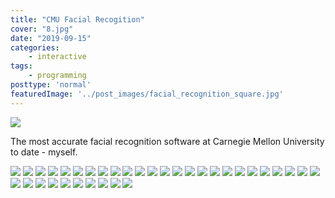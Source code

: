 ```yaml
---
title: "CMU Facial Recogition"
cover: "8.jpg"
date: "2019-09-15"
categories:
    - interactive
tags:
    - programming
posttype: 'normal'
featuredImage: '../post_images/facial_recognition_square.jpg'
---
```


<img src="../post_images/facial_recognition/facial_recognition_Page_01.jpg">

The most accurate facial recognition software at Carnegie Mellon University to date - myself.

<img src="../post_images/facial_recognition/facial_recognition_Page_02.jpg">
<img src="../post_images/facial_recognition/facial_recognition_Page_03.jpg">
<img src="../post_images/facial_recognition/facial_recognition_Page_04.jpg">
<img src="../post_images/facial_recognition/facial_recognition_Page_05.jpg">
<img src="../post_images/facial_recognition/facial_recognition_Page_06.jpg">
<img src="../post_images/facial_recognition/facial_recognition_Page_07.jpg">
<img src="../post_images/facial_recognition/facial_recognition_Page_08.jpg">
<img src="../post_images/facial_recognition/facial_recognition_Page_09.jpg">
<img src="../post_images/facial_recognition/facial_recognition_Page_10.jpg">
<img src="../post_images/facial_recognition/facial_recognition_Page_11.jpg">
<img src="../post_images/facial_recognition/facial_recognition_Page_12.jpg">
<img src="../post_images/facial_recognition/facial_recognition_Page_13.jpg">
<img src="../post_images/facial_recognition/facial_recognition_Page_14.jpg">
<img src="../post_images/facial_recognition/facial_recognition_Page_15.jpg">
<img src="../post_images/facial_recognition/facial_recognition_Page_16.jpg">
<img src="../post_images/facial_recognition/facial_recognition_Page_17.jpg">
<img src="../post_images/facial_recognition/facial_recognition_Page_18.jpg">
<img src="../post_images/facial_recognition/facial_recognition_Page_19.jpg">
<img src="../post_images/facial_recognition/facial_recognition_Page_20.jpg">
<img src="../post_images/facial_recognition/facial_recognition_Page_21.jpg">
<img src="../post_images/facial_recognition/facial_recognition_Page_22.jpg">
<img src="../post_images/facial_recognition/facial_recognition_Page_23.jpg">
<img src="../post_images/facial_recognition/facial_recognition_Page_24.jpg">
<img src="../post_images/facial_recognition/facial_recognition_Page_25.jpg">
<img src="../post_images/facial_recognition/facial_recognition_Page_26.jpg">
<img src="../post_images/facial_recognition/facial_recognition_Page_27.jpg">
<img src="../post_images/facial_recognition/facial_recognition_Page_28.jpg">
<img src="../post_images/facial_recognition/facial_recognition_Page_29.jpg">
<img src="../post_images/facial_recognition/facial_recognition_Page_30.jpg">
<img src="../post_images/facial_recognition/facial_recognition_Page_31.jpg">
<img src="../post_images/facial_recognition/facial_recognition_Page_32.jpg">
<img src="../post_images/facial_recognition/facial_recognition_Page_33.jpg">
<img src="../post_images/facial_recognition/facial_recognition_Page_34.jpg">
<img src="../post_images/facial_recognition/facial_recognition_Page_35.jpg">
<img src="../post_images/facial_recognition/facial_recognition_Page_36.jpg">



